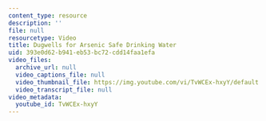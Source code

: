```yaml
---
content_type: resource
description: ''
file: null
resourcetype: Video
title: Dugwells for Arsenic Safe Drinking Water
uid: 393e0d62-b941-eb53-bc72-cdd14faa1efa
video_files:
  archive_url: null
  video_captions_file: null
  video_thumbnail_file: https://img.youtube.com/vi/TvWCEx-hxyY/default.jpg
  video_transcript_file: null
video_metadata:
  youtube_id: TvWCEx-hxyY
---
```

